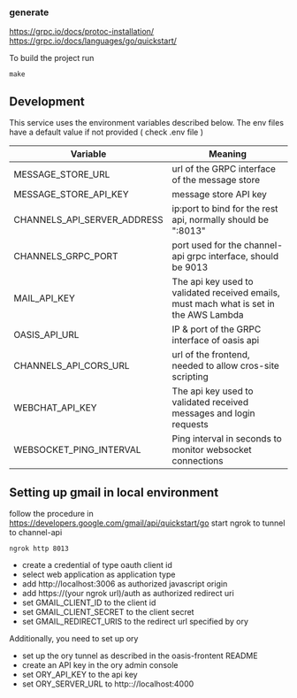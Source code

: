 

### generate
https://grpc.io/docs/protoc-installation/
https://grpc.io/docs/languages/go/quickstart/

To build the project run

```
make
```

## Development

This service uses the environment variables described below. The env files have a default value if not provided ( check .env file )

| Variable                      | Meaning                                                                                |
|-------------------------------|----------------------------------------------------------------------------------------|
| MESSAGE_STORE_URL             | url of the GRPC interface of the message store                                         |
| MESSAGE_STORE_API_KEY         | message store API key                                                                  |
| CHANNELS_API_SERVER_ADDRESS   | ip:port to bind for the rest api, normally should be ":8013"                           |
| CHANNELS_GRPC_PORT            | port used for the channel-api grpc interface, should be 9013                           |
| MAIL_API_KEY                  | The api key used to validated received emails, must mach what is set in the AWS Lambda |
| OASIS_API_URL                 | IP & port of the GRPC interface of oasis api                                           |
| CHANNELS_API_CORS_URL         | url of the frontend, needed to allow cros-site scripting                               |
| WEBCHAT_API_KEY               | The api key used to validated received messages and login requests                     |
| WEBSOCKET_PING_INTERVAL       | Ping interval in seconds to monitor websocket connections                              |


## Setting up gmail in local environment

follow the procedure in https://developers.google.com/gmail/api/quickstart/go
start ngrok to tunnel to channel-api
```
ngrok http 8013
```

* create a credential of type oauth client id
* select web application as application type
* add http://localhost:3006 as authorized javascript origin
* add https://(your ngrok url)/auth as authorized redirect uri
* set GMAIL_CLIENT_ID to the client id
* set GMAIL_CLIENT_SECRET to the client secret
* set GMAIL_REDIRECT_URIS to the redirect url specified by ory

Additionally, you need to set up ory
* set up the ory tunnel as described in the oasis-frontent README
* create an API key in the ory admin console
* set ORY_API_KEY to the api key
* set ORY_SERVER_URL to http:://localhost:4000

